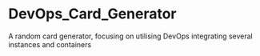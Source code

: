 # DevOps_Card_Generator
A random card generator, focusing on utilising DevOps integrating several instances and containers
